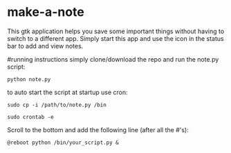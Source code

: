 # make-a-note
This gtk application helps you save some important things without having to switch to a different app. Simply start this app and use the icon in the status bar to add and view notes.

#running instructions
simply clone/download the repo and run the note.py script:

`python note.py`

to auto start the script at startup
use cron:

`sudo cp -i /path/to/note.py /bin`

`sudo crontab -e`

Scroll to the bottom and add the following line (after all the #'s):

`@reboot python /bin/your_script.py &`

